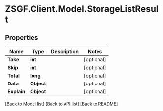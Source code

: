 # ZSGF.Client.Model.StorageListResult

## Properties

Name | Type | Description | Notes
------------ | ------------- | ------------- | -------------
**Take** | **int** |  | [optional] 
**Skip** | **int** |  | [optional] 
**Total** | **long** |  | [optional] 
**Data** | **Object** |  | [optional] 
**Explain** | **Object** |  | [optional] 

[[Back to Model list]](../../README.md#documentation-for-models) [[Back to API list]](../../README.md#documentation-for-api-endpoints) [[Back to README]](../../README.md)

